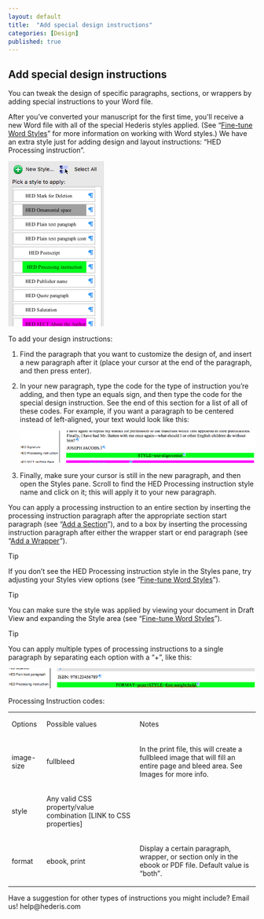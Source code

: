 ```yaml
---
layout: default
title:  "Add special design instructions"
categories: [Design]
published: true
---
```


<section data-type="chapter" class="hsecchapter" data-hederis-type="hsecchapter" id="pGcNARBHX"><h1 data-hederis-type="hblkchaptitle" class="hblkchaptitle" id="pTPGa3HbF">Add special design instructions</h1>
    <p class="hblkp" data-hederis-type="hblkp" id="p20gD060V">You can tweak the design of specific paragraphs, sections, or wrappers by adding special instructions to your Word file.</p>
    <p class="hblkp" data-hederis-type="hblkp" id="paMKBcwDS">After you&#8217;ve converted your manuscript for the first time, you&#8217;ll receive a new Word file with all of the special Hederis styles applied. (See &#8220;<a href="{% post_url 2019-03-12-13-Fine-tuneWordStyles %}" id="p633L5Nc6"><span class="Hyperlink" id="pAEy5qVr5">Fine-tune Word Styles</span></a>&#8221; for more information on working with Word styles.) We have an extra style just for adding design and layout instructions: &#8220;HED Processing instruction&#8221;.</p>
    <img data-hederis-type="hblkimg" class="hblkimg" id="pBOluZNNE" src="/images/pi1.png"/>
    <p class="hblkp" data-hederis-type="hblkp" id="pByXfXxgT">To add your design instructions:</p>
    <ol class="hwprnum-liststart" data-hederis-type="hwprnum-liststart" id="pixJnAcrd"><li class="hblkoli" data-hederis-type="hblkoli" id="lib4Lke4AT"><p class="hblkoli" data-hederis-type="hblkoli" id="p42eHCLLW">Find the paragraph that you want to customize the design of, and insert a new paragraph after it (place your cursor at the end of the paragraph, and then press enter).</p></li>
    <li class="hblkoli" data-hederis-type="hblkoli" id="liudOlIfty"><p class="hblkoli" data-hederis-type="hblkoli" id="pO6oOcag4">In your new paragraph, type the code for the type of instruction you&#8217;re adding, and then type an equals sign, and then type the code for the special design instruction. See the end of this section for a list of all of these codes. For example, if you want a paragraph to be centered instead of left-aligned, your text would look like this:</p><img data-hederis-type="hblkimg" class="hblkimg" id="pRzxmlgnh" src="/images/pi2.png"/>
    </li>
    <li class="hblkoli" data-hederis-type="hblkoli" id="lioGBwvJJG"><p class="hblkoli" data-hederis-type="hblkoli" id="p3pZkkgDi">Finally, make sure your cursor is still in the new paragraph, and then open the Styles pane. Scroll to find the HED Processing instruction style name and click on it; this will apply it to your new paragraph.</p></li>
    </ol>
    <p class="hblkp" data-hederis-type="hblkp" id="phKcjUgcB">You can apply a processing instruction to an entire section by inserting the processing instruction paragraph after the appropriate section start paragraph (see &#8220;<a href="{% post_url 2019-03-12-15-AddaSection %}" id="pbxLfHnCh"><span class="Hyperlink" id="pn7gXu1bk">Add a Section</span></a>&#8221;), and to a box by inserting the processing instruction paragraph after either the wrapper start or end paragraph (see &#8220;<a href="{% post_url 2019-03-12-14-AddaWrapper %}" id="piCemRTs2"><span class="Hyperlink" id="peILRMz8C">Add a Wrapper</span></a>&#8221;).</p>
    <aside class="hwprbox box" data-hederis-type="hwprboxstart" id="pxhrEQzrU" data-type="sidebar"><p class="hblktype" data-hederis-type="hblktype" id="pwPYbmd9A">Tip</p>
    <p class="hblkp" data-hederis-type="hblkp" id="pis9xde5k">If you don&#8217;t see the HED Processing instruction style in the Styles pane, try adjusting your Styles view options (see &#8220;<a href="{% post_url 2019-03-12-13-Fine-tuneWordStyles %}" id="p1lM3ARva"><span class="Hyperlink" id="ptMzq2FZW">Fine-tune Word Styles</span></a>&#8221;).</p>
    </aside>
    <aside class="hwprbox box" data-hederis-type="hwprboxstart" id="p6xLWfIOk" data-type="sidebar"><p class="hblktype" data-hederis-type="hblktype" id="pzLnMiX49">Tip</p>
    <p class="hblkp" data-hederis-type="hblkp" id="p3nUY89pi">You can make sure the style was applied by viewing your document in Draft View and expanding the Style area (see &#8220;<a href="{% post_url 2019-03-12-13-Fine-tuneWordStyles %}" id="ptveyEE1h"><span class="Hyperlink" id="pYOjG2pnQ">Fine-tune Word Styles</span></a>&#8221;).</p>
    </aside>
    <aside class="hwprbox box" data-hederis-type="hwprboxstart" id="pHS9ryiUd" data-type="sidebar"><p class="hblktype" data-hederis-type="hblktype" id="pEg5OJbOV">Tip</p>
    <p class="hblkp" data-hederis-type="hblkp" id="pHbrEMS5G">You can apply multiple types of processing instructions to a single paragraph by separating each option with a &#8220;+&#8221;, like this:</p>
    <img data-hederis-type="hblkimg" class="hblkimg" id="pjgt2l2gD" src="/images/pi3.png"/>
    </aside>
    <p class="hblkp" data-hederis-type="hblkp" id="pZISdTzZ6">Processing Instruction codes:</p>
    <table id="pF7u7xtIr">
      <tr id="puy2E2Zwn">
        <td id="p7zZlXUnT">
          <p class="hblkp" data-hederis-type="hblkp" id="prmCM7ICp">Options</p>
        </td>
        <td id="piQJL9HMq">
          <p class="hblkp" data-hederis-type="hblkp" id="ptqDy50rC">Possible values</p>
        </td>
        <td id="p0FAkEfLz">
          <p class="hblkp" data-hederis-type="hblkp" id="pMtJc8WtK">Notes</p>
        </td>
      </tr>
      <tr id="pOVJzeacL">
        <td id="p3uj6Oyit">
          <p class="hblkp" data-hederis-type="hblkp" id="p6ZqH5eP3">image-size</p>
        </td>
        <td id="pZwuOPMdu">
          <p class="hblkp" data-hederis-type="hblkp" id="p5K4hxtJk">fullbleed</p>
        </td>
        <td id="pL9vOu6A6">
          <p class="hblkp" data-hederis-type="hblkp" id="pQnSZn6I1">In the print file, this will create a fullbleed image that will fill an entire page and bleed area. See Images for more info.</p>
        </td>
      </tr>
      <tr id="p56muDyEQ">
        <td id="pYx39QIJI">
          <p class="hblkp" data-hederis-type="hblkp" id="pIFgb4gwx">style</p>
        </td>
        <td id="pAObe0eKh">
          <p class="hblkp" data-hederis-type="hblkp" id="pe6ZPkPJv">Any valid CSS property/value combination [LINK to CSS properties]</p>
        </td>
        <td id="pHVF9raxx"/>
      </tr>
      <tr id="pAFuvacTs">
        <td id="pWATeIZ2P">
          <p class="hblkp" data-hederis-type="hblkp" id="piCpQE0DA">format</p>
        </td>
        <td id="pP7BGduRJ">
          <p class="hblkp" data-hederis-type="hblkp" id="p8zX2SJhH">ebook, print</p>
        </td>
        <td id="pw9cZ33He">
          <p class="hblkp" data-hederis-type="hblkp" id="phD02R8jI">Display a certain paragraph, wrapper, or section only in the ebook or PDF file. Default value is &#8220;both&#8221;.</p>
        </td>
      </tr>
    </table>
    <p class="hblkp" data-hederis-type="hblkp" id="pwJaQaYJd">Have a suggestion for other types of instructions you might include? Email us! help@hederis.com</p>
    </section>
    
